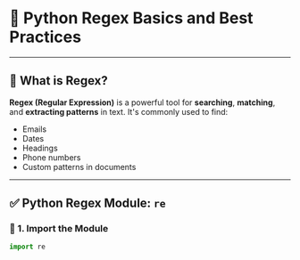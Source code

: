 # 🧠 Python Regex Basics and Best Practices

---

## 📌 What is Regex?

**Regex (Regular Expression)** is a powerful tool for **searching**, **matching**, and **extracting patterns** in text. It's commonly used to find:
- Emails
- Dates
- Headings
- Phone numbers
- Custom patterns in documents

---

## ✅ Python Regex Module: `re`

### 🔹 1. Import the Module

```python
import re

